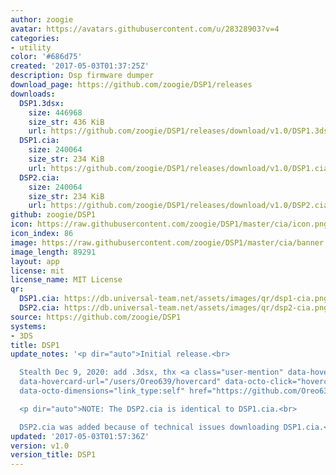 ```yaml
---
author: zoogie
avatar: https://avatars.githubusercontent.com/u/28328903?v=4
categories:
- utility
color: '#686d75'
created: '2017-05-03T01:37:25Z'
description: Dsp firmware dumper
download_page: https://github.com/zoogie/DSP1/releases
downloads:
  DSP1.3dsx:
    size: 446968
    size_str: 436 KiB
    url: https://github.com/zoogie/DSP1/releases/download/v1.0/DSP1.3dsx
  DSP1.cia:
    size: 240064
    size_str: 234 KiB
    url: https://github.com/zoogie/DSP1/releases/download/v1.0/DSP1.cia
  DSP2.cia:
    size: 240064
    size_str: 234 KiB
    url: https://github.com/zoogie/DSP1/releases/download/v1.0/DSP2.cia
github: zoogie/DSP1
icon: https://raw.githubusercontent.com/zoogie/DSP1/master/cia/icon.png
icon_index: 86
image: https://raw.githubusercontent.com/zoogie/DSP1/master/cia/banner.png
image_length: 89291
layout: app
license: mit
license_name: MIT License
qr:
  DSP1.cia: https://db.universal-team.net/assets/images/qr/dsp1-cia.png
  DSP2.cia: https://db.universal-team.net/assets/images/qr/dsp2-cia.png
source: https://github.com/zoogie/DSP1
systems:
- 3DS
title: DSP1
update_notes: '<p dir="auto">Initial release.<br>

  Stealth Dec 9, 2020: add .3dsx, thx <a class="user-mention" data-hovercard-type="user"
  data-hovercard-url="/users/Oreo639/hovercard" data-octo-click="hovercard-link-click"
  data-octo-dimensions="link_type:self" href="https://github.com/Oreo639">@Oreo639</a></p>

  <p dir="auto">NOTE: The DSP2.cia is identical to DSP1.cia.<br>

  DSP2.cia was added because of technical issues downloading DSP1.cia.</p>'
updated: '2017-05-03T01:57:36Z'
version: v1.0
version_title: DSP1
---
```

